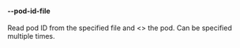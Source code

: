 #### **--pod-id-file**

Read pod ID from the specified file and <<subcommand>> the pod.  Can be specified multiple times.
